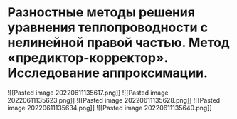 # Разностные методы решения уравнения теплопроводности с нелинейной правой частью. Метод «предиктор-корректор». Исследование аппроксимации.
![[Pasted image 20220611135617.png]]
![[Pasted image 20220611135623.png]]
![[Pasted image 20220611135628.png]]
![[Pasted image 20220611135634.png]]
![[Pasted image 20220611135640.png]]